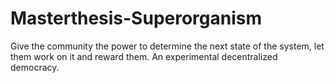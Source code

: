 # Masterthesis-Superorganism
Give the community the power to determine the next state of the system, let them work on it and reward them. An experimental decentralized democracy.
